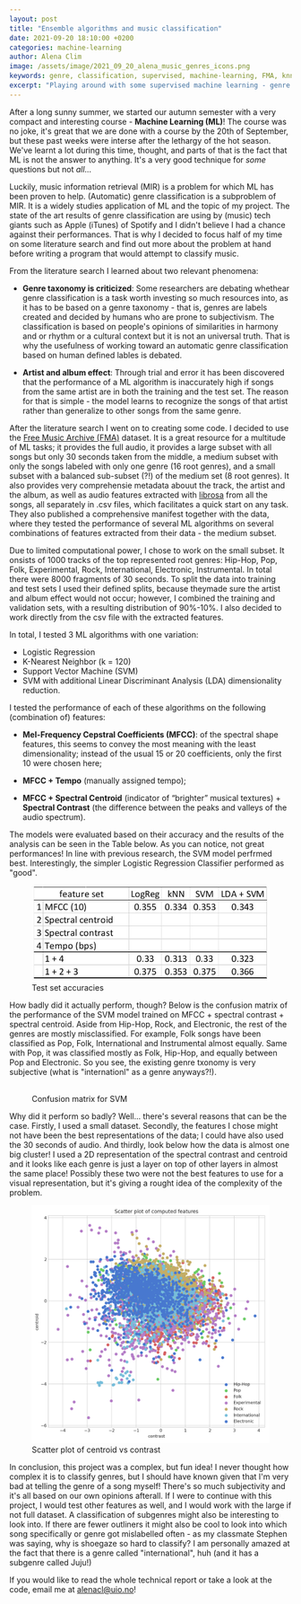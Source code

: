 ```yaml
---
layout: post
title: "Ensemble algorithms and music classification"
date: 2021-09-20 18:10:00 +0200
categories: machine-learning
author: Alena Clim
image: /assets/image/2021_09_20_alena_music_genres_icons.png
keywords: genre, classification, supervised, machine-learning, FMA, knn, SVC
excerpt: "Playing around with some supervised machine learning - genre classification is __hard__!"
---
```


After a long sunny summer, we started our autumn semester with a very compact and interesting course - __Machine Learning (ML)__! The course was no joke, it's great that we are done with a course by the 20th of September, but these past weeks were interse after the lethargy of the hot season. We've learnt a lot during this time, thought, and parts of that is the fact that ML is not the answer to anything. It's a very good technique for _some_ questions but not _all_... 

Luckily, music information retrieval (MIR) is a problem for which ML has been proven to help. (Automatic) genre classification is a subproblem of MIR. It is a widely studies application of ML and the topic of my project. The state of the art results of genre classification are using by (music) tech giants such as Apple (iTunes) of Spotify and I didn't believe I had a chance against their performances. That is why I decided to focus half of my time on some literature search and find out more about the problem at hand before writing a program that would attempt to classify music. 

From the literature search I learned about two relevant phenomena:

- __Genre taxonomy is criticized__: Some researchers are debating whethear genre classification is a task worth investing so much resources into, as it has to be based on a genre taxonomy - that is, genres are labels created and decided by humans who are prone to subjectivism. The classification is based on people's opinions of similarities in harmony and or rhythm or a cultural context but it is not an universal truth. That is why the usefulness of working toward an automatic genre classification based on human defined lables is debated. 

- __Artist and album effect__: Through trial and error it has been discovered that the performance of a ML algorithm is inaccurately high if songs from the same artist are in both the training and the test set. The reason for that is simple - the model learns to recognize the songs of that artist rather than generalize to other songs from the same genre. 

After the literature search I went on to creating some code. I decided to use the [Free Music Archive (FMA)](https://github.com/mdeff/fma) dataset. It is a great resource for a multitude of ML tasks; it provides the full audio, it provides a large subset with all songs but only 30 seconds taken from the middle, a medium subset with only the songs labeled with only one genre (16 root genres), and a small subset with a balanced sub-subset (?!) of the medium set (8 root genres). It also provides very comprehensie metadata abouut the track, the artist and the album, as well as audio features extracted with [librosa](https://librosa.org/doc/latest/index.html) from all the songs, all separately in .csv files, which facilitates a quick start on any task. They also published a comprehensive manifest together with the data, where they tested the performance of several ML algorithms on several combinations of features extracted from their data - the medium subset. 

Due to limited computational power, I chose to work on the small subset. It onsists of 1000 tracks of the top represented root genres: Hip-Hop, Pop, Folk, Experimental, Rock, International, Electronic, Instrumental. In total there were 8000 fragments of 30 seconds. To split the data into training and test sets I used their defined splits, because theymade sure the artist and album effect would not occur; however, I combined the training and validation sets, with a resulting distribution of 90%-10%. I also decided to work directly from the csv file with the extracted features. 

In total, I tested 3 ML algorithms with one variation:

-	Logistic Regression 
-	K-Nearest Neighbor (k = 120)
-	Support Vector Machine (SVM)
-	SVM with additional Linear Discriminant Analysis (LDA) dimensionality reduction.

I tested the performance of each of these algorithms on the following (combination of) features:

-	__Mel-Frequency Cepstral Coefficients (MFCC)__: of the spectral shape features, this seems to convey the most meaning with the least dimensionality; instead of the usual 15 or 20 coefficients, only the first 10 were chosen here;

-	__MFCC + Tempo__ (manually assigned tempo);

-	__MFCC + Spectral Centroid__ (indicator of “brighter” musical textures) + __Spectral Contrast__ (the difference between the peaks and valleys of the audio spectrum).

The models were evaluated based on their accuracy and the results of the analysis can be seen in the Table below. As you can notice, not great performances! In line with previous research, the SVM model perfrmed best. Interestingly, the simpler Logistic Regression Classifier performed as "good". 

<figure style="float: auto">
   <img src="/assets/image/2021_09_20_alena_ML_table.jpg" alt="" title="Test set accuracies of several feature sets fed to several classifiers for genre recognition" width=auto/> <figcaption>Test set accuracies</figcaption>
</figure>

How badly did it actually perform, though? Below is the confusion matrix of the performance of the SVM model trained on MFCC + spectral contrast + spectral centroid. Aside from Hip-Hop, Rock, and Electronic, the rest of the genres are mostly misclassified. For example, Folk songs have been classified as Pop, Folk, International and Instrumental almost equally. Same with Pop, it was classified mostly as Folk, Hip-Hop, and equally between Pop and Electronic. So you see, the existing genre txonomy is very subjective (what is "internationl" as a genre anyways?!). 

<figure style="float: auto">
   <img src="/assets/image/2021_05_04_alena_small_fma_cent_contrast.jpg" alt="" title="Confusion matrix of SVM fed with MFCC, spectral centroid and spectral contrast" width=auto/> <figcaption>Confusion matrix for SVM</figcaption>
</figure>

Why did it perform so badly? Well... there's several reasons that can be the case. Firstly, I used a small dataset. Secondly, the features I chose might not have been the best representations of the data; I could have also used the 30 seconds of audio. And thirdly, look below how the data is almost one big cluster! I used a 2D representation of the spectral contrast and centroid and it looks like each genre is just a layer on top of other layers in almost the same place! Possibly these two were not the best features to use for a visual representation, but it's giving a rought idea of the complexity of the problem. 

<figure style="float: auto">
   <img src="/assets/image/2021_09_20_alena_scatterplot_contrast_centroid.jpg" alt="" title="2D Scatter plot of the spectral contrast x spectral centroid color coded based on genre" width=auto/> <figcaption>Scatter plot of centroid vs contrast</figcaption>
</figure>

In conclusion, this project was a complex, but fun idea! I never thought how complex it is to classify genres, but I should have known given that I'm very bad at telling the genre of a song myself! There's so much subjectivity and it's all based on our own opinions afterall. If I were to continue with this project, I would test other features as well, and I would work with the large if not full dataset. A classification of subgenres might also be interesting to look into. If there are fewer outliners it might also be cool to look into which song specifically or genre got mislabelled often - as my classmate Stephen was saying, why is shoegaze so hard to classify? I am personally amazed at the fact that there is a genre called "international", huh (and it has a subgenre called Juju!)

If you would like to read the whole technical report or take a look at the code, email me at alenacl@uio.no!